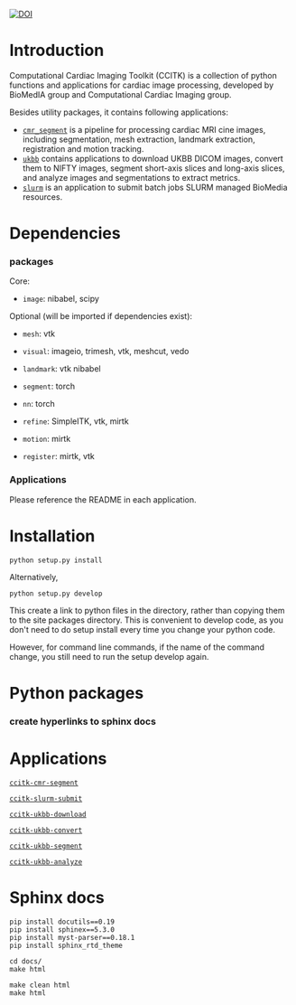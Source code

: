 [![DOI](https://zenodo.org/badge/574995107.svg)](https://zenodo.org/badge/latestdoi/574995107)

# Introduction

Computational Cardiac Imaging Toolkit (CCITK) is a collection of python functions and applications for
cardiac image processing, developed by BioMedIA group and Computational Cardiac Imaging group. 

Besides utility packages, it contains following applications:
 * [`cmr_segment`](ccitk/cmr_segment/README.md) is a pipeline for processing cardiac MRI cine 
images, including segmentation, mesh extraction, landmark extraction, registration and motion tracking.
* [`ukbb`](ccitk/ukbb/README.md) contains applications to download UKBB DICOM images, convert them to NIFTY images, segment short-axis slices and 
long-axis slices, and analyze images and segmentations to extract metrics. 
* [`slurm`](ccitk/slurm/README.md) is an application to submit batch jobs 
SLURM managed BioMedia resources. 

# Dependencies
### packages
Core:
- `image`: nibabel, scipy

Optional (will be imported if dependencies exist):
- `mesh`: vtk

- `visual`: imageio, trimesh, vtk, meshcut, vedo

- `landmark`: vtk nibabel

- `segment`: torch

- `nn`: torch

- `refine`: SimpleITK, vtk, mirtk

- `motion`: mirtk

- `register`: mirtk, vtk

### Applications
Please reference the README in each application. 


# Installation

```
python setup.py install
```

Alternatively,
```
python setup.py develop
```

This create a link to python files in the directory, rather than copying them to the site packages directory. This
is convenient to develop code, as you don't need to do setup install every time you change your python code.

However, for command line commands, if the name of the command change, you still need to run the setup develop again. 

# Python packages

### create hyperlinks to sphinx docs

# Applications

[`ccitk-cmr-segment`](ccitk/cmr_segment/README.md)

[`ccitk-slurm-submit`](ccitk/slurm/README.md)

[`ccitk-ukbb-download`](ccitk/ukbb/README.md)

[`ccitk-ukbb-convert`](ccitk/ukbb/README.md)

[`ccitk-ukbb-segment`](ccitk/ukbb/README.md)

[`ccitk-ukbb-analyze`](ccitk/ukbb/README.md)


# Sphinx docs
```
pip install docutils==0.19
pip install sphinex==5.3.0
pip install myst-parser==0.18.1
pip install sphinx_rtd_theme

cd docs/
make html

make clean html
make html
```
